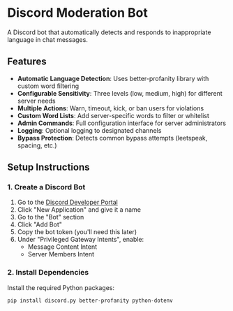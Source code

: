 # Discord Moderation Bot

A Discord bot that automatically detects and responds to inappropriate language in chat messages.

## Features

- **Automatic Language Detection**: Uses better-profanity library with custom word filtering
- **Configurable Sensitivity**: Three levels (low, medium, high) for different server needs
- **Multiple Actions**: Warn, timeout, kick, or ban users for violations
- **Custom Word Lists**: Add server-specific words to filter or whitelist
- **Admin Commands**: Full configuration interface for server administrators
- **Logging**: Optional logging to designated channels
- **Bypass Protection**: Detects common bypass attempts (leetspeak, spacing, etc.)

## Setup Instructions

### 1. Create a Discord Bot

1. Go to the [Discord Developer Portal](https://discord.com/developers/applications)
2. Click "New Application" and give it a name
3. Go to the "Bot" section
4. Click "Add Bot"
5. Copy the bot token (you'll need this later)
6. Under "Privileged Gateway Intents", enable:
   - Message Content Intent
   - Server Members Intent

### 2. Install Dependencies

Install the required Python packages:

```bash
pip install discord.py better-profanity python-dotenv
